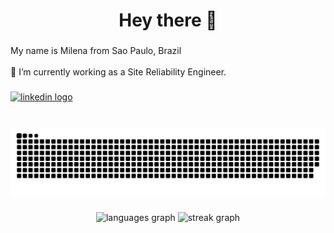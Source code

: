 ###

<h1 align="center">Hey there 👋</h1>

###

<p align="left">My name is Milena from Sao Paulo, Brazil<br><br>🔭 I’m currently working as a Site Reliability Engineer.<br></p>

###

<div align="left">
  <a href="www.linkedin.com/in/milenauehara" target="_blank">
    <img src="https://raw.githubusercontent.com/maurodesouza/profile-readme-generator/master/src/assets/icons/social/linkedin/default.svg" width="25" height="35" alt="linkedin logo"  />
  </a>
</div>

###

<br clear="both">

<img src="https://raw.githubusercontent.com/Milena-Uehara/Milena-Uehara/output/snake.svg" alt="Snake animation" />

###

<div align="center">
  <img src="https://github-readme-stats.vercel.app/api/top-langs?username=Milena-Uehara&locale=en&hide_title=false&layout=compact&card_width=320&langs_count=5&theme=dracula&hide_border=false&order=2" height="150" alt="languages graph" />
  <img src="https://streak-stats.demolab.com?user=Milena-Uehara&locale=en&mode=daily&theme=dracula&hide_border=false&border_radius=5&order=3" height="150" alt="streak graph" />
</div>
